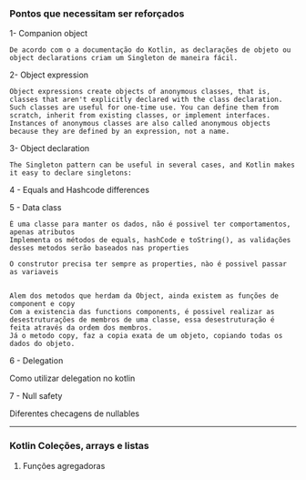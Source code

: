 ### Pontos que necessitam ser reforçados

1- Companion object

    De acordo com o a documentação do Kotlin, as declarações de objeto ou object declarations criam um Singleton de maneira fácil.

2- Object expression

    Object expressions create objects of anonymous classes, that is, classes that aren't explicitly declared with the class declaration. Such classes are useful for one-time use. You can define them from scratch, inherit from existing classes, or implement interfaces. Instances of anonymous classes are also called anonymous objects because they are defined by an expression, not a name.


3- Object declaration

    The Singleton pattern can be useful in several cases, and Kotlin makes it easy to declare singletons:

4 - Equals and Hashcode differences

5 - Data class
    
    É uma classe para manter os dados, não é possivel ter comportamentos, apenas atributos
    Implementa os métodos de equals, hashCode e toString(), as validações desses metodos serão baseados nas properties

    O construtor precisa ter sempre as properties, nào é possivel passar as variaveis   


    Alem dos metodos que herdam da Object, ainda existem as funções de component e copy
    Com a existencia das functions components, é possivel realizar as desestruturações de membros de uma classe, essa desestruturação é feita através da ordem dos membros.
    Já o metodo copy, faz a copia exata de um objeto, copiando todas os dados do objeto. 


6 - Delegation 
    
   Como utilizar delegation no kotlin


7 - Null safety

   Diferentes checagens de nullables




--- 
### Kotlin  Coleções, arrays e listas
1. Funções agregadoras

